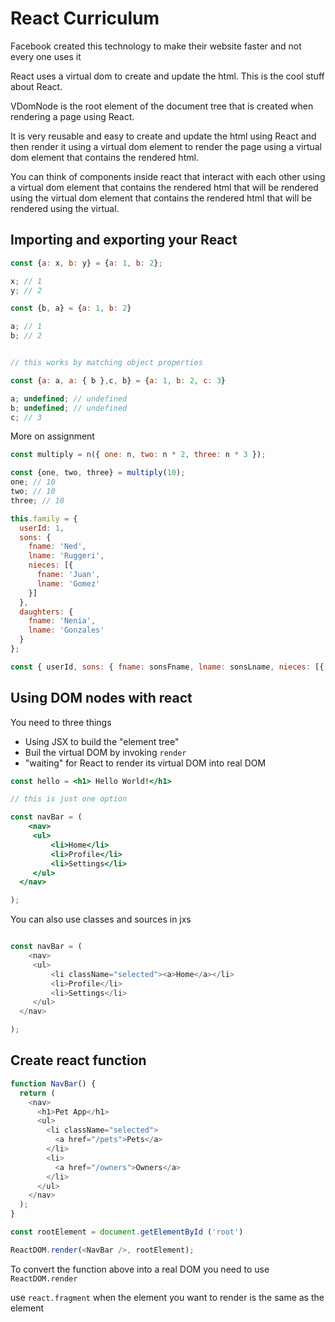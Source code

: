 # React Curriculum
Facebook created this technology to make their website faster and not every one uses it


React uses a virtual dom to create  and update the html. This is the cool stuff about React.

VDomNode is the root element of the document tree that is created when rendering a page using React.

It is very reusable and easy to create and update the html using React and then render it using a virtual dom element to render the page using a virtual dom element that contains the rendered html.

You can think of components inside react that interact with each other using a virtual dom element that contains the rendered html that will be rendered using the virtual dom element that contains the rendered html that will be rendered using the virtual.


## Importing and exporting your React

```js
const {a: x, b: y} = {a: 1, b: 2};

x; // 1
y; // 2

const {b, a} = {a: 1, b: 2}

a; // 1
b; // 2


// this works by matching object properties

const {a: a, a: { b },c, b} = {a: 1, b: 2, c: 3}

a; undefined; // undefined
b; undefined; // undefined
c; // 3


```

More on assignment
```js
const multiply = n({ one: n, two: n * 2, three: n * 3 });

const {one, two, three} = multiply(10);
one; // 10
two; // 10
three; // 10
```

```js
this.family = {
  userId: 1,
  sons: {
    fname: 'Ned',
    lname: 'Ruggeri',
    nieces: [{
      fname: 'Juan',
      lname: 'Gomez'
    }]
  },
  daughters: {
    fname: 'Nenia',
    lname: 'Gonzales'
  }
};

const { userId, sons: { fname: sonsFname, lname: sonsLname, nieces: [{ fname: niecesFname, lname: niecesLname }] }, daughters: { fname: daughtersFname, lname: daughtersLname } } = this.family;

```

## Using DOM nodes with react

You need to three things
- Using JSX to build the "element tree"
- Buil the virtual DOM by invoking `render`
- "waiting" for React to render its virtual DOM into real DOM

```jsx
const hello = <h1> Hello World!</h1>

// this is just one option

const navBar = (
    <nav>
     <ul>
         <li>Home</li>
         <li>Profile</li>
         <li>Settings</li>
     </ul>
  </nav>

);

```

<!-- ! -->
You can also use classes and sources in jxs

```js

const navBar = (
    <nav>
     <ul>
         <li className="selected"><a>Home</a></li>
         <li>Profile</li>
         <li>Settings</li>
     </ul>
  </nav>

);

```
## Create react function
```js
function NavBar() {
  return (
    <nav>
      <h1>Pet App</h1>
      <ul>
        <li className="selected">
          <a href="/pets">Pets</a>
        </li>
        <li>
          <a href="/owners">Owners</a>
        </li>
      </ul>
    </nav>
  );
}

const rootElement = document.getElementById ('root')

ReactDOM.render(<NavBar />, rootElement);
```
To convert the function above into a real DOM you need to use `ReactDOM.render`


use  `react.fragment` when the element you want to render is the same as the element
